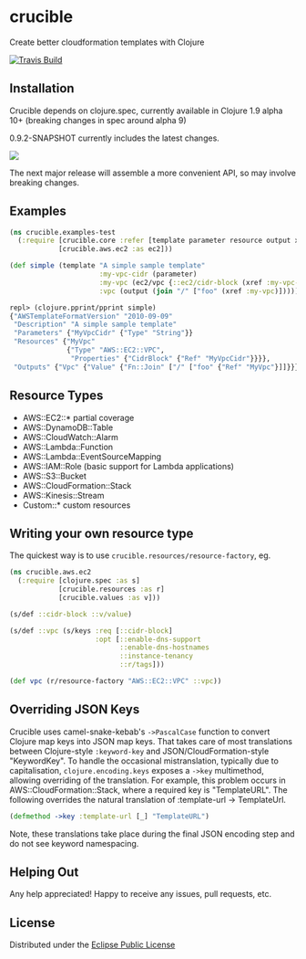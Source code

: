 # crucible

Create better cloudformation templates with Clojure

[![Travis Build](https://travis-ci.org/brabster/crucible.svg?branch=master)](https://travis-ci.org/brabster/crucible)

## Installation

Crucible depends on clojure.spec, currently available in Clojure 1.9 alpha 10+ (breaking changes in spec around alpha 9)

0.9.2-SNAPSHOT currently includes the latest changes.

![](https://clojars.org/crucible/latest-version.svg)

The next major release will assemble a more convenient API, so may involve breaking changes.

## Examples

```clojure
(ns crucible.examples-test
  (:require [crucible.core :refer [template parameter resource output xref encode join]]
            [crucible.aws.ec2 :as ec2]))

(def simple (template "A simple sample template"
                      :my-vpc-cidr (parameter)
                      :my-vpc (ec2/vpc {::ec2/cidr-block (xref :my-vpc-cidr)})
                      :vpc (output (join "/" ["foo" (xref :my-vpc)]))))

```

```clojure
repl> (clojure.pprint/pprint simple)
{"AWSTemplateFormatVersion" "2010-09-09"
 "Description" "A simple sample template"
 "Parameters" {"MyVpcCidr" {"Type" "String"}}
 "Resources" {"MyVpc"
              {"Type" "AWS::EC2::VPC",
               "Properties" {"CidrBlock" {"Ref" "MyVpcCidr"}}}},
 "Outputs" {"Vpc" {"Value" {"Fn::Join" ["/" ["foo" {"Ref" "MyVpc"}]]}}}}
```

## Resource Types

* AWS::EC2::* partial coverage
* AWS::DynamoDB::Table
* AWS::CloudWatch::Alarm
* AWS::Lambda::Function
* AWS::Lambda::EventSourceMapping
* AWS::IAM::Role (basic support for Lambda applications)
* AWS::S3::Bucket
* AWS::CloudFormation::Stack
* AWS::Kinesis::Stream
* Custom::* custom resources

## Writing your own resource type

The quickest way is to use `crucible.resources/resource-factory`, eg.

```clojure
(ns crucible.aws.ec2
  (:require [clojure.spec :as s]
            [crucible.resources :as r]
            [crucible.values :as v]))

(s/def ::cidr-block ::v/value)

(s/def ::vpc (s/keys :req [::cidr-block]
                     :opt [::enable-dns-support
                           ::enable-dns-hostnames
                           ::instance-tenancy
                           ::r/tags]))

(def vpc (r/resource-factory "AWS::EC2::VPC" ::vpc))
```

## Overriding JSON Keys

Crucible uses camel-snake-kebab's `->PascalCase` function to convert Clojure map keys into JSON map keys. That takes care of most translations between Clojure-style `:keyword-key` and JSON/CloudFormation-style "KeywordKey". To handle the occasional mistranslation, typically due to capitalisation, `clojure.encoding.keys` exposes a `->key` multimethod, allowing overriding of the translation. For example, this problem occurs in AWS::CloudFormation::Stack, where a required key is "TemplateURL". The following overrides the natural translation of :template-url -> TemplateUrl.

```clojure
(defmethod ->key :template-url [_] "TemplateURL")
```

Note, these translations take place during the final JSON encoding step and do not see keyword namespacing.

## Helping Out

Any help appreciated! Happy to receive any issues, pull requests, etc.

## License

Distributed under the [Eclipse Public License](http://opensource.org/licenses/eclipse-1.0.php)
